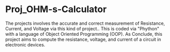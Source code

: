 # Proj_OHM-s-Calculator
The projects involves the accurate and correct measurement of Resistance, Current, and Voltage via this kind of project.. This is coded via "Phython" with a language of Object Oriented Programming (OOP). As Conclude, this project aims to compute the resistance, voltage, and current of a circuit in electronic devices.

